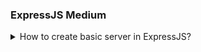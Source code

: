 ### ExpressJS Medium

<details>
  <summary>How to create basic server in ExpressJS?</summary>
  TODO: Add Answer (@SaurabhJaykar)
</details>
